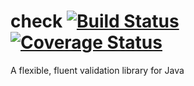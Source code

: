 # check [![Build Status](https://travis-ci.org/mattyb678/checkmate.svg?branch=master)](https://travis-ci.org/mattyb678/checkmate) [![Coverage Status](https://coveralls.io/repos/github/mattyb678/checkmate/badge.svg?branch=master)](https://coveralls.io/github/mattyb678/checkmate?branch=master)
A flexible, fluent validation library for Java
